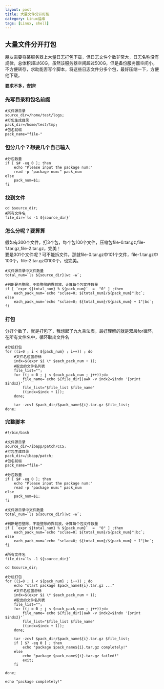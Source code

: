 ```yaml
---
layout: post
title: 大量文件分开打包
category: Linux运维
tags: [Linux, shell]
---
```


## 大量文件分开打包

朋友需要将某服务器上大量日志打包下载，但日志文件个数非常大，日志名称没有规律，总体积超过60G，虽然该服务器空间超过500G，但是备份服务器空间小，不方便转存，求助能否写个脚本，将这些日志文件分多个包，最好压缩一下，方便他下载。

**要求不多，安排!**


### 先写目录和包名前缀
```shell
#文件源目录
source_dir=/home/test/logs;
#打包生成目录
pack_dir=/home/test/tmp;
#包名前缀
pack_name="file-"
```

### 包分几个？想要几个自己输入
```shell
#分包数量
if [ $# -eq 0 ]; then
	echo "Please input the package num:"
	read -p "package num:" pack_num
else
	pack_num=$1;
fi
```
### 找到文件
```shell
cd $source_dir;
#所有文件名
file_dir=`ls -1 ${source_dir}`
```
### 怎么分呢？要算算
假如有300个文件，打3个包，每个包100个文件，压缩包file-0.tar.gz,file-1.tar.gz,file-2.tar.gz，完美！  
要是301个文件呢？可不能拆文件，那就file-0.tar.gz中101个文件，file-1.tar.gz中100个，file-2.tar.gz中100个，也完美。

```shell
#文件源目录中文件数量
total_num=`ls ${source_dir}|wc -w`;

#判断是否整除，不能整除的靠前放，计算每个包文件数量
if [ `expr ${total_num} % ${pack_num}`  =  "0" ] ;then
	each_pack_num=`echo "sclae=0; ${total_num}/${pack_num}"|bc`;
else
	each_pack_num=`echo "sclae=0; ${total_num}/${pack_num} + 1"|bc`;
fi
```
### 打包
分好个数了，就是打包了，我想起了九九乘法表，最好理解的就是双层for循环，在所有文件名中，循环取出文件名
```shell
#分组打包
for ((i=0 ; i < ${pack_num} ; i++)) ; do
    #文件名位置游标
	indx=$(expr $i \* $each_pack_num + 1);
    #取出的文件名列表
	file_list="";
	for ((j = 0 ; j < $each_pack_num ; j++));do
		file_name=`echo ${file_dir}|awk -v indx2=$indx '{print $indx2}'`
		file_list="$file_list $file_name"
		((indx=$indx + 1));
	done;

	tar -zcvf $pack_dir/$pack_name${i}.tar.gz $file_list;
done;
```

### 完整脚本
```shell
#!/bin/bash

#文件源目录
source_dir=/ibapp/patch/CCS;
#打包生成目录
pack_dir=/ibapp/patch;
#包名前缀
pack_name="file-"

#分包数量
if [ $# -eq 0 ]; then
	echo "Please input the package num:"
	read -p "package num:" pack_num
else
	pack_num=$1;
fi

#文件源目录中文件数量
total_num=`ls ${source_dir}|wc -w`;

#判断是否整除，不能整除的靠前放，计算每个包文件数量
if [ `expr ${total_num} % ${pack_num}`  =  "0" ] ;then
	each_pack_num=`echo "sclae=0; ${total_num}/${pack_num}"|bc`;
else
	each_pack_num=`echo "sclae=0; ${total_num}/${pack_num} + 1"|bc`;
fi

#所有文件名
file_dir=`ls -1 ${source_dir}`

cd $source_dir;

#分组打包
for ((i=0 ; i < ${pack_num} ; i++)) ; do
	echo "start package $pack_name${i}.tar.gz ..."
    #文件名位置游标
	indx=$(expr $i \* $each_pack_num + 1);
    #取出的文件名列表
	file_list="";
	for ((j = 0 ; j < $each_pack_num ; j++));do
		file_name=`echo ${file_dir}|awk -v indx2=$indx '{print $indx2}'`
		file_list="$file_list $file_name"
		((indx=$indx + 1));
	done;

	tar -zcvf $pack_dir/$pack_name${i}.tar.gz $file_list;
	if [ $? -eq 0 ] ; then
		echo "package $pack_name${i}.tar.gz completely!"
	else
		echo "package $pack_name${i}.tar.gz failed!"
		exit;
	fi

done;

echo "package completely!"
```